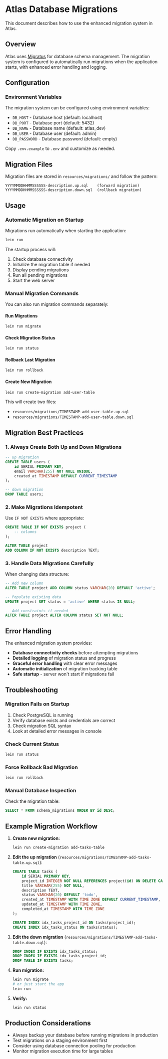 # Atlas Database Migrations

This document describes how to use the enhanced migration system in Atlas.

## Overview

Atlas uses [Migratus](https://github.com/yogthos/migratus) for database schema management. The migration system is configured to automatically run migrations when the application starts, with enhanced error handling and logging.

## Configuration

### Environment Variables

The migration system can be configured using environment variables:

- `DB_HOST` - Database host (default: localhost)
- `DB_PORT` - Database port (default: 5432)
- `DB_NAME` - Database name (default: atlas_dev)
- `DB_USER` - Database user (default: admin)
- `DB_PASSWORD` - Database password (default: empty)

Copy `.env.example` to `.env` and customize as needed.

## Migration Files

Migration files are stored in `resources/migrations/` and follow the pattern:
```
YYYYMMDDHHMMSSSSSS-description.up.sql    (forward migration)
YYYYMMDDHHMMSSSSSS-description.down.sql  (rollback migration)
```

## Usage

### Automatic Migration on Startup

Migrations run automatically when starting the application:

```bash
lein run
```

The startup process will:
1. Check database connectivity
2. Initialize the migration table if needed
3. Display pending migrations
4. Run all pending migrations
5. Start the web server

### Manual Migration Commands

You can also run migration commands separately:

#### Run Migrations
```bash
lein run migrate
```

#### Check Migration Status
```bash
lein run status
```

#### Rollback Last Migration
```bash
lein run rollback
```

#### Create New Migration
```bash
lein run create-migration add-user-table
```

This will create two files:
- `resources/migrations/TIMESTAMP-add-user-table.up.sql`
- `resources/migrations/TIMESTAMP-add-user-table.down.sql`

## Migration Best Practices

### 1. Always Create Both Up and Down Migrations
```sql
-- up migration
CREATE TABLE users (
    id SERIAL PRIMARY KEY,
    email VARCHAR(255) NOT NULL UNIQUE,
    created_at TIMESTAMP DEFAULT CURRENT_TIMESTAMP
);

-- down migration  
DROP TABLE users;
```

### 2. Make Migrations Idempotent
Use `IF NOT EXISTS` where appropriate:
```sql
CREATE TABLE IF NOT EXISTS project (
    -- columns
);

ALTER TABLE project 
ADD COLUMN IF NOT EXISTS description TEXT;
```

### 3. Handle Data Migrations Carefully
When changing data structure:
```sql
-- Add new column
ALTER TABLE project ADD COLUMN status VARCHAR(20) DEFAULT 'active';

-- Populate existing data
UPDATE project SET status = 'active' WHERE status IS NULL;

-- Add constraints if needed
ALTER TABLE project ALTER COLUMN status SET NOT NULL;
```

## Error Handling

The enhanced migration system provides:

- **Database connectivity checks** before attempting migrations
- **Detailed logging** of migration status and progress
- **Graceful error handling** with clear error messages
- **Automatic initialization** of migration tracking table
- **Safe startup** - server won't start if migrations fail

## Troubleshooting

### Migration Fails on Startup
1. Check PostgreSQL is running
2. Verify database exists and credentials are correct
3. Check migration SQL syntax
4. Look at detailed error messages in console

### Check Current Status
```bash
lein run status
```

### Force Rollback Bad Migration
```bash
lein run rollback
```

### Manual Database Inspection
Check the migration table:
```sql
SELECT * FROM schema_migrations ORDER BY id DESC;
```

## Example Migration Workflow

1. **Create new migration:**
   ```bash
   lein run create-migration add-tasks-table
   ```

2. **Edit the up migration** (`resources/migrations/TIMESTAMP-add-tasks-table.up.sql`):
   ```sql
   CREATE TABLE tasks (
       id SERIAL PRIMARY KEY,
       project_id INTEGER NOT NULL REFERENCES project(id) ON DELETE CASCADE,
       title VARCHAR(255) NOT NULL,
       description TEXT,
       status VARCHAR(20) DEFAULT 'todo',
       created_at TIMESTAMP WITH TIME ZONE DEFAULT CURRENT_TIMESTAMP,
       updated_at TIMESTAMP WITH TIME ZONE,
       completed_at TIMESTAMP WITH TIME ZONE
   );
   
   CREATE INDEX idx_tasks_project_id ON tasks(project_id);
   CREATE INDEX idx_tasks_status ON tasks(status);
   ```

3. **Edit the down migration** (`resources/migrations/TIMESTAMP-add-tasks-table.down.sql`):
   ```sql
   DROP INDEX IF EXISTS idx_tasks_status;
   DROP INDEX IF EXISTS idx_tasks_project_id;
   DROP TABLE IF EXISTS tasks;
   ```

4. **Run migration:**
   ```bash
   lein run migrate
   # or just start the app
   lein run
   ```

5. **Verify:**
   ```bash
   lein run status
   ```

## Production Considerations

- Always backup your database before running migrations in production
- Test migrations on a staging environment first  
- Consider using database connection pooling for production
- Monitor migration execution time for large tables